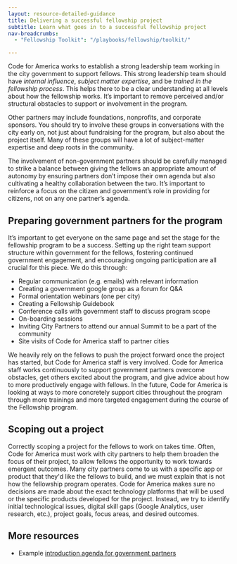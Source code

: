 ```yaml
---
layout: resource-detailed-guidance
title: Delivering a successful fellowship project
subtitle: Learn what goes in to a successful fellowship project
nav-breadcrumbs:
  - "Fellowship Toolkit": "/playbooks/fellowship/toolkit/"

---
```


Code for America works to establish a strong leadership team working in the city government to support fellows. This strong leadership team should have *internal influence*, *subject matter expertise*, and be *trained in the fellowship process*. This helps there to be a clear understanding at all levels about how the fellowship works. It’s important to remove perceived and/or structural obstacles to support or involvement in the program.

Other partners may include foundations, nonprofits, and corporate sponsors. You should try to involve these groups in conversations with the city early on, not just about fundraising for the program, but also about the project itself. Many of these groups will have a lot of subject-matter expertise and deep roots in the community.

The involvement of non-government partners should be carefully managed to strike a balance between giving the fellows an appropriate amount of autonomy by ensuring partners don’t impose their own agenda but also cultivating a healthy collaboration between the two. It’s important to reinforce a focus on the citizen and government’s role in providing for citizens, not on any one partner’s agenda.

## Preparing government partners for the program

It’s important to get everyone on the same page and set the stage for the fellowship program to be a success. Setting up the right team support structure within government for the fellows, fostering continued government engagement, and encouraging ongoing participation are all crucial for this piece. We do this through:

 - Regular communication (e.g. emails) with relevant information
 - Creating a government google group as a forum for Q&A
 - Formal orientation webinars (one per city)
 - Creating a Fellowship Guidebook
 - Conference calls with government staff to discuss program scope
 - On-boarding sessions
 - Inviting City Partners to attend our annual Summit to be a part of the community
 - Site visits of Code for America staff to partner cities

We heavily rely on the fellows to push the project forward once the project has started, but Code for America staff is very involved. Code for America staff works continuously to support government partners overcome obstacles, get others excited about the program, and give advice about how to more productively engage with fellows.  In the future, Code for America is looking at ways to more concretely support cities throughout the program through more trainings and more targeted engagement during the course of the Fellowship program.

## Scoping out a project 

Correctly scoping a project for the fellows to work on takes time. Often, Code for America must work with city partners to help them broaden the focus of their project, to allow fellows the opportunity to work towards emergent outcomes. Many city partners come to us with a specific app or product that they'd like the fellows to build, and we must explain that is not how the fellowship program operates. Code for America makes sure no decisions are made about the exact technology platforms that will be used or the specific products developed for the project. Instead, we try to identify initial technological issues, digital skill gaps (Google Analytics, user research, etc.), project goals, focus areas, and desired outcomes.

## More resources
 - Example [introduction agenda for government partners](https://docs.google.com/a/codeforamerica.org/document/d/1M6Q6987lmtqWN-Vb0ApqVUoAFEiC7hdJhBjVY7qgcvE/edit)
